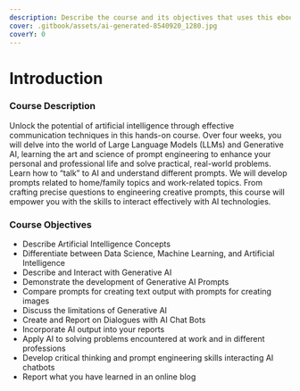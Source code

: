 ```yaml
---
description: Describe the course and its objectives that uses this ebook.
cover: .gitbook/assets/ai-generated-8540920_1280.jpg
coverY: 0
---
```


# Introduction

### Course Description

Unlock the potential of artificial intelligence through effective communication techniques in this hands-on course. Over four weeks, you will delve into the world of Large Language Models (LLMs) and Generative AI, learning the art and science of prompt engineering to enhance your personal and professional life and solve practical, real-world problems. Learn how to “talk” to AI and understand different prompts. We will develop prompts related to home/family topics and work-related topics. From crafting precise questions to engineering creative prompts, this course will empower you with the skills to interact effectively with AI technologies.

### Course Objectives

* Describe Artificial Intelligence Concepts
* Differentiate between Data Science, Machine Learning, and Artificial Intelligence
* Describe and Interact with Generative AI
* Demonstrate the development of Generative AI Prompts
* Compare prompts for creating text output with prompts for creating images
* Discuss the limitations of Generative AI
* Create and Report on Dialogues with AI Chat Bots
* Incorporate AI output into your reports
* Apply AI to solving problems encountered at work and in different professions
* Develop critical thinking and prompt engineering skills interacting AI chatbots
* Report what you have learned in an online blog

###

